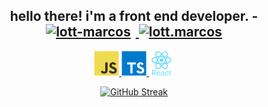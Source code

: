 <h2 align="center">hello there! i'm a front end developer. - 
    <a href="https://linkedin.com/in/lott-marcos" target="blank">
      <img src="https://raw.githubusercontent.com/rahuldkjain/github-profile-readme-generator/master/src/images/icons/Social/linked-in-alt.svg" alt="lott-marcos" height="21" width="28" style="margin-right: 8px" />
    </a>
    <a href="https://instagram.com/lott.marcos" target="blank">
      <img src="https://raw.githubusercontent.com/rahuldkjain/github-profile-readme-generator/master/src/images/icons/Social/instagram.svg" alt="lott.marcos" height="21" width="28" />
    </a></h2>

<div align="center">
<div align="center" style="width: 214px">
  <p align="center">
    <a href="https://developer.mozilla.org/en-US/docs/Web/JavaScript" target="_blank" rel="noreferrer">
      <img src="https://raw.githubusercontent.com/devicons/devicon/master/icons/javascript/javascript-original.svg" alt="javascript" width="40" height="40"/>
    </a>
    <a href="https://www.typescriptlang.org/" target="_blank" rel="noreferrer">
      <img src="https://raw.githubusercontent.com/devicons/devicon/master/icons/typescript/typescript-original.svg" alt="typescript" width="40" height="40"/>
    </a>
    <a href="https://reactjs.org/" target="_blank" rel="noreferrer">
      <img src="https://raw.githubusercontent.com/devicons/devicon/master/icons/react/react-original-wordmark.svg" alt="react" width="40" height="40"/>
    </a>
  </p>
</div>
</div>

<div align="center">
  <a href="https://git.io/streak-stats"><img src="https://streak-stats.demolab.com?user=MarcosLottDito&theme=dracula&exclude_days=Sun%2CSat" alt="GitHub Streak" /></a>
</div>
